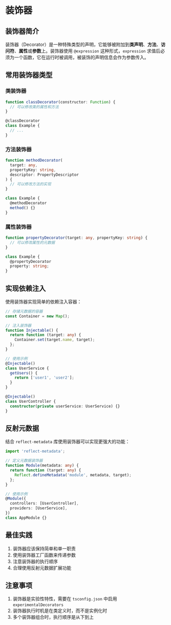 # 装饰器

## 装饰器简介

装饰器（Decorator）是一种特殊类型的声明，它能够被附加到**类声明**、**方法**、**访问符**、**属性**或**参数**上。装饰器使用 `@expression` 这种形式，`expression` 求值后必须为一个函数，它在运行时被调用，被装饰的声明信息会作为参数传入。

## 常用装饰器类型

### 类装饰器

```typescript
function classDecorator(constructor: Function) {
  // 可以修改类的属性和方法
}

@classDecorator
class Example {
  // ...
}
```

### 方法装饰器

```typescript
function methodDecorator(
  target: any,
  propertyKey: string,
  descriptor: PropertyDescriptor
) {
  // 可以修改方法的实现
}

class Example {
  @methodDecorator
  method() {}
}
```

### 属性装饰器

```typescript
function propertyDecorator(target: any, propertyKey: string) {
  // 可以修改属性的元数据
}

class Example {
  @propertyDecorator
  property: string;
}
```

## 实现依赖注入

使用装饰器实现简单的依赖注入容器：

```typescript
// 存储元数据的容器
const Container = new Map();

// 注入装饰器
function Injectable() {
  return function (target: any) {
    Container.set(target.name, target);
  };
}

// 使用示例
@Injectable()
class UserService {
  getUsers() {
    return ['user1', 'user2'];
  }
}

@Injectable()
class UserController {
  constructor(private userService: UserService) {}
}
```

## 反射元数据

结合 `reflect-metadata` 库使用装饰器可以实现更强大的功能：

```typescript
import 'reflect-metadata';

// 定义元数据装饰器
function Module(metadata: any) {
  return function (target: any) {
    Reflect.defineMetadata('module', metadata, target);
  };
}

// 使用示例
@Module({
  controllers: [UserController],
  providers: [UserService],
})
class AppModule {}
```

## 最佳实践

1. 装饰器应该保持简单和单一职责
2. 使用装饰器工厂函数来传递参数
3. 注意装饰器的执行顺序
4. 合理使用反射元数据扩展功能

## 注意事项

1. 装饰器是实验性特性，需要在 `tsconfig.json` 中启用 `experimentalDecorators`
2. 装饰器执行时机是在类定义时，而不是实例化时
3. 多个装饰器组合时，执行顺序是从下到上
